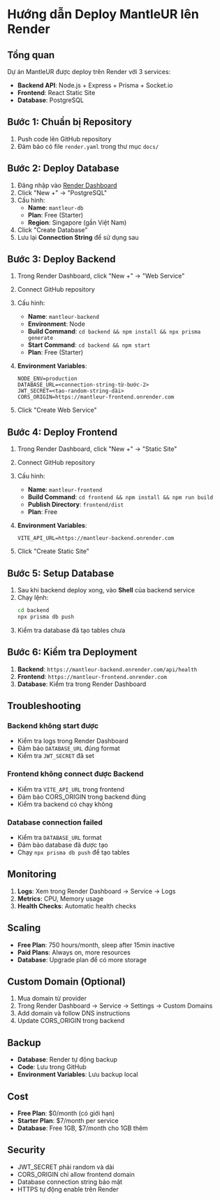 # Hướng dẫn Deploy MantleUR lên Render

## Tổng quan

Dự án MantleUR được deploy trên Render với 3 services:
- **Backend API**: Node.js + Express + Prisma + Socket.io
- **Frontend**: React Static Site
- **Database**: PostgreSQL

## Bước 1: Chuẩn bị Repository

1. Push code lên GitHub repository
2. Đảm bảo có file `render.yaml` trong thư mục `docs/`

## Bước 2: Deploy Database

1. Đăng nhập vào [Render Dashboard](https://dashboard.render.com)
2. Click "New +" → "PostgreSQL"
3. Cấu hình:
   - **Name**: `mantleur-db`
   - **Plan**: Free (Starter)
   - **Region**: Singapore (gần Việt Nam)
4. Click "Create Database"
5. Lưu lại **Connection String** để sử dụng sau

## Bước 3: Deploy Backend

1. Trong Render Dashboard, click "New +" → "Web Service"
2. Connect GitHub repository
3. Cấu hình:
   - **Name**: `mantleur-backend`
   - **Environment**: Node
   - **Build Command**: `cd backend && npm install && npx prisma generate`
   - **Start Command**: `cd backend && npm start`
   - **Plan**: Free (Starter)

4. **Environment Variables**:
   ```
   NODE_ENV=production
   DATABASE_URL=<connection-string-từ-bước-2>
   JWT_SECRET=<tạo-random-string-dài>
   CORS_ORIGIN=https://mantleur-frontend.onrender.com
   ```

5. Click "Create Web Service"

## Bước 4: Deploy Frontend

1. Trong Render Dashboard, click "New +" → "Static Site"
2. Connect GitHub repository
3. Cấu hình:
   - **Name**: `mantleur-frontend`
   - **Build Command**: `cd frontend && npm install && npm run build`
   - **Publish Directory**: `frontend/dist`
   - **Plan**: Free

4. **Environment Variables**:
   ```
   VITE_API_URL=https://mantleur-backend.onrender.com
   ```

5. Click "Create Static Site"

## Bước 5: Setup Database

1. Sau khi backend deploy xong, vào **Shell** của backend service
2. Chạy lệnh:
   ```bash
   cd backend
   npx prisma db push
   ```
3. Kiểm tra database đã tạo tables chưa

## Bước 6: Kiểm tra Deployment

1. **Backend**: `https://mantleur-backend.onrender.com/api/health`
2. **Frontend**: `https://mantleur-frontend.onrender.com`
3. **Database**: Kiểm tra trong Render Dashboard

## Troubleshooting

### Backend không start được
- Kiểm tra logs trong Render Dashboard
- Đảm bảo `DATABASE_URL` đúng format
- Kiểm tra `JWT_SECRET` đã set

### Frontend không connect được Backend
- Kiểm tra `VITE_API_URL` trong frontend
- Đảm bảo CORS_ORIGIN trong backend đúng
- Kiểm tra backend có chạy không

### Database connection failed
- Kiểm tra `DATABASE_URL` format
- Đảm bảo database đã được tạo
- Chạy `npx prisma db push` để tạo tables

## Monitoring

1. **Logs**: Xem trong Render Dashboard → Service → Logs
2. **Metrics**: CPU, Memory usage
3. **Health Checks**: Automatic health checks

## Scaling

- **Free Plan**: 750 hours/month, sleep after 15min inactive
- **Paid Plans**: Always on, more resources
- **Database**: Upgrade plan để có more storage

## Custom Domain (Optional)

1. Mua domain từ provider
2. Trong Render Dashboard → Service → Settings → Custom Domains
3. Add domain và follow DNS instructions
4. Update CORS_ORIGIN trong backend

## Backup

- **Database**: Render tự động backup
- **Code**: Lưu trong GitHub
- **Environment Variables**: Lưu backup local

## Cost

- **Free Plan**: $0/month (có giới hạn)
- **Starter Plan**: $7/month per service
- **Database**: Free 1GB, $7/month cho 1GB thêm

## Security

- JWT_SECRET phải random và dài
- CORS_ORIGIN chỉ allow frontend domain
- Database connection string bảo mật
- HTTPS tự động enable trên Render




















